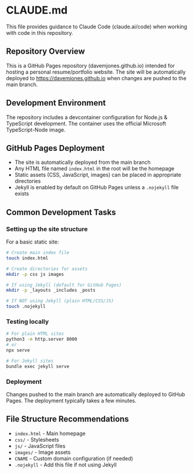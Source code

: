 # CLAUDE.md

This file provides guidance to Claude Code (claude.ai/code) when working with code in this repository.

## Repository Overview

This is a GitHub Pages repository (davemjones.github.io) intended for hosting a personal resume/portfolio website. The site will be automatically deployed to https://davemjones.github.io when changes are pushed to the main branch.

## Development Environment

The repository includes a devcontainer configuration for Node.js & TypeScript development. The container uses the official Microsoft TypeScript-Node image.

## GitHub Pages Deployment

- The site is automatically deployed from the main branch
- Any HTML file named `index.html` in the root will be the homepage
- Static assets (CSS, JavaScript, images) can be placed in appropriate directories
- Jekyll is enabled by default on GitHub Pages unless a `.nojekyll` file exists

## Common Development Tasks

### Setting up the site structure

For a basic static site:

```bash
# Create main index file
touch index.html

# Create directories for assets
mkdir -p css js images

# If using Jekyll (default for GitHub Pages)
mkdir -p _layouts _includes _posts

# If NOT using Jekyll (plain HTML/CSS/JS)
touch .nojekyll
```

### Testing locally

```bash
# For plain HTML sites
python3 -m http.server 8000
# or
npx serve

# For Jekyll sites
bundle exec jekyll serve
```

### Deployment

Changes pushed to the main branch are automatically deployed to GitHub Pages. The deployment typically takes a few minutes.

## File Structure Recommendations

- `index.html` - Main homepage
- `css/` - Stylesheets
- `js/` - JavaScript files
- `images/` - Image assets
- `CNAME` - Custom domain configuration (if needed)
- `.nojekyll` - Add this file if not using Jekyll
